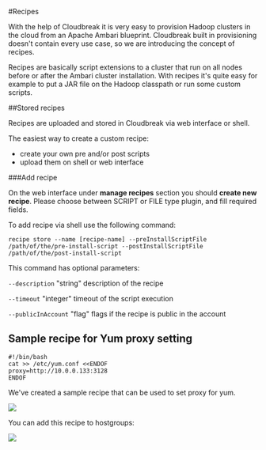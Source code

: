 #Recipes

With the help of Cloudbreak it is very easy to provision Hadoop clusters in the cloud from an Apache Ambari blueprint. Cloudbreak built in provisioning doesn't contain every use case, so we are introducing the concept of recipes.

Recipes are basically script extensions to a cluster that run on all nodes before or after the Ambari cluster installation. With recipes it's quite easy for example to put a JAR file on the Hadoop classpath or run some custom scripts.

##Stored recipes

Recipes are uploaded and stored in Cloudbreak via web interface or shell.

The easiest way to create a custom recipe:

  * create your own pre and/or post scripts
  * upload them on shell or web interface

###Add recipe

On the web interface under **manage recipes** section you should **create new recipe**. Please choose between SCRIPT or FILE type plugin, and fill required fields.

To add recipe via shell use the following command:

```
recipe store --name [recipe-name] --preInstallScriptFile /path/of/the/pre-install-script --postInstallScriptFile /path/of/the/post-install-script
```

This command has optional parameters:

`--description` "string" description of the recipe

`--timeout` "integer" timeout of the script execution

`--publicInAccount` "flag" flags if the recipe is public in the account

## Sample recipe for Yum proxy setting

```
#!/bin/bash
cat >> /etc/yum.conf <<ENDOF
proxy=http://10.0.0.133:3128
ENDOF
```
We've created a sample recipe that can be used to set proxy for yum.

![](/images/create-recipe.png)

You can add this recipe to hostgroups:

![](/images/select-recipe.png)


